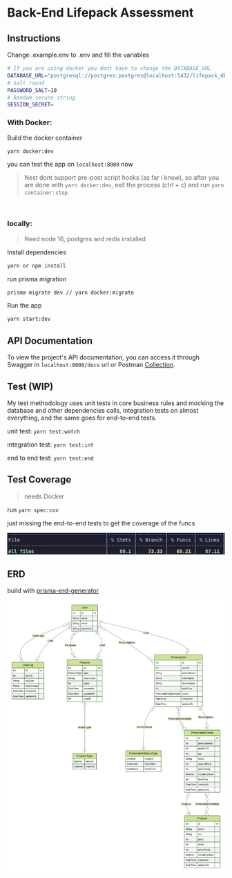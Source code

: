 # Back-End Lifepack Assessment

## Instructions

Change .example.env to .env and fill the variables

```bash
# If you are using docker you dont have to change the DATABASE_URL
DATABASE_URL="postgresql://postgres:postgres@localhost:5432/lifepack_db?schema=public"
# Salt round
PASSWORD_SALT=10
# Random secure string
SESSION_SECRET=
```

### With Docker:

Build the docker container

```bash
yarn docker:dev
```

you can test the app on `localhost:8000` now

> Nest dont support pre-post script hooks (as far i know), so after you are done with `yarn docker:dev`, exit the process (ctrl + c) and run `yarn container:stop`

<br>

### locally:

> Need node 16, postgres and redis installed

Install dependencies

```bash
yarn or npm install
```

run prisma migration

```bash
prisma migrate dev // yarn docker:migrate
```

Run the app

```bash
yarn start:dev
```

## API Documentation

To view the project's API documentation, you can access it through Swagger in `localhost:8000/docs` url or Postman [Collection](google.com).

## Test (WIP)

My test methodology uses unit tests in core business rules and mocking the database and other dependencies calls, integration tests on almost everything, and the same goes for end-to-end tests.

unit test: `yarn test:watch`

integration test: `yarn test:int`

end to end test: `yarn test:end`

## Test Coverage

> needs Docker

run `yarn spec:cov`

just missing the end-to-end tests to get the coverage of the funcs

![coverage](./docs/coverage.png)

## ERD

build with [prisma-erd-generator](https://github.com/keonik/prisma-erd-generator)

![erd](./erd.svg)

